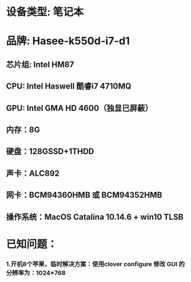 # 设备类型: 笔记本
# 品牌: Hasee-k550d-i7-d1
## 芯片组: Intel HM87
## CPU: Intel Haswell 酷睿i7 4710MQ
## GPU: Intel GMA HD 4600（独显已屏蔽）
## 内存：8G
## 硬盘：128GSSD+1THDD
## 声卡：ALC892
## 网卡：BCM94360HMB 或 BCM94352HMB
## 操作系统：MacOS Catalina 10.14.6 + win10 TLSB


# 已知问题：
###     1.开机8个苹果，临时解决方案：使用clover configure 修改 GUI 的分辨率为：1024*768
